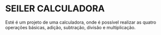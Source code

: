 # SEILER CALCULADORA

<p>Esté é um projeto de uma calculadora, onde é possível realizar as quatro operações básicas, adição, subtração, divisão e multiplicação.</p>